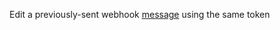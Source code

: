Edit a previously-sent webhook [message](https://discord.com/developers/docs/resources/channel#message-object) using the same token